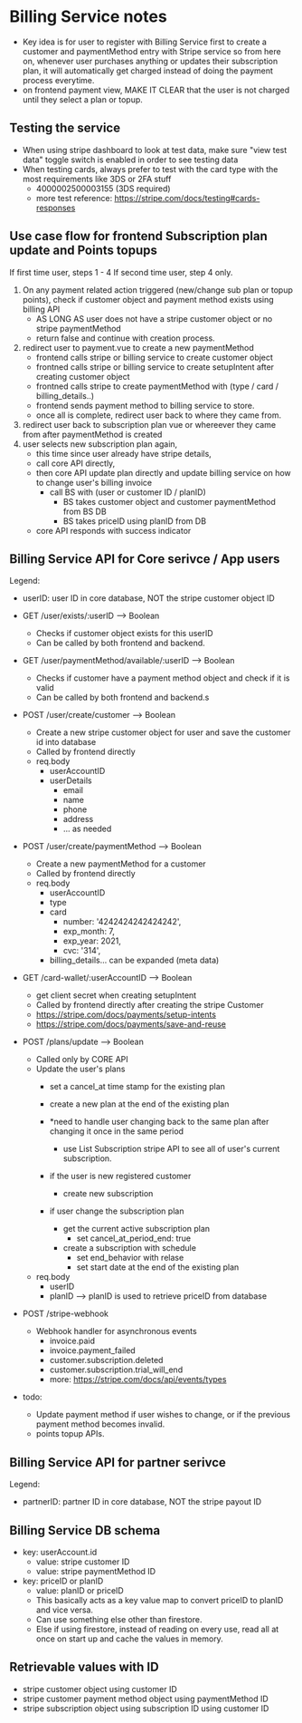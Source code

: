 # Billing Service notes

- Key idea is for user to register with Billing Service first to create a customer and paymentMethod entry with Stripe service so from here on, whenever user purchases anything or updates their subscription plan, it will automatically get charged instead of doing the payment process everytime.
- on frontend payment view, MAKE IT CLEAR that the user is not charged until they select a plan or topup.

## Testing the service
- When using stripe dashboard to look at test data, make sure "view test data" toggle switch is enabled in order to see testing data
- When testing cards, always prefer to test with the card type with the most requirements like 3DS or 2FA stuff
    - 4000002500003155  (3DS required)
    - more test reference: https://stripe.com/docs/testing#cards-responses
    

## Use case flow for frontend Subscription plan update and Points topups
If first time user, steps 1 - 4
If second time user, step 4 only.

1. On any payment related action triggered (new/change sub plan or topup points), check if customer object and payment method exists using billing API
    - AS LONG AS user does not have a stripe customer object or no stripe paymentMethod
    - return false and continue with creation process.
2. redirect user to payment.vue to create a new paymentMethod
    - frontend calls stripe or billing service to create customer object
    - frontned calls stripe or billing service to create setupIntent after creating customer object
    - frontned calls stripe to create paymentMethod with (type / card / billing_details..)
    - frontend sends payment method to billing service to store.
    - once all is complete, redirect user back to where they came from.
3. redirect user back to subscription plan vue or whereever they came from after paymentMethod is created
4. user selects new subscription plan again,
    - this time since user already have stripe details,
    - call core API directly,
    - then core API update plan directly and update billing service on how to change user's billing invoice
        - call BS with (user or customer ID / planID)
            - BS takes customer object and customer paymentMethod from BS DB
            - BS takes priceID using planID from DB
    - core API responds with success indicator


## Billing Service API for Core serivce / App users
Legend:
- userID: user ID in core database, NOT the stripe customer object ID

- GET /user/exists/:userID --> Boolean
    - Checks if customer object exists for this userID
    - Can be called by both frontend and backend.
- GET /user/paymentMethod/available/:userID --> Boolean
    - Checks if customer have a payment method object and check if it is valid
    - Can be called by both frontend and backend.s
- POST /user/create/customer --> Boolean
    - Create a new stripe customer object for user and save the customer id into database
    - Called by frontend directly
    - req.body
        - userAccountID
        - userDetails
            - email
            - name
            - phone
            - address
            - ... as needed
- POST /user/create/paymentMethod --> Boolean
    - Create a new paymentMethod for a customer
    - Called by frontend directly
    - req.body
        - userAccountID
        - type
        - card    
            - number: '4242424242424242',
            - exp_month: 7,
            - exp_year: 2021,
            - cvc: '314',
        - billing_details... can be expanded (meta data)
- GET /card-wallet/:userAccountID --> Boolean
    - get client secret when creating setupIntent
    - Called by frontend directly after creating the stripe Customer
    - https://stripe.com/docs/payments/setup-intents
    - https://stripe.com/docs/payments/save-and-reuse
- POST /plans/update --> Boolean
    - Called only by CORE API
    - Update the user's plans
        - set a cancel_at time stamp for the existing plan
        - create a new plan at the end of the existing plan
        - *need to handle user changing back to the same plan after changing it once in the same period
            - use List Subscription stripe API to see all of user's current subscription.


        - if the user is new registered customer
            - create new subscription
        - if user change the subscription plan 
            - get the current active subscription plan
                - set cancel_at_period_end: true
            - create a subscription with schedule
                - set end_behavior with relase
                - set start date at the end of the existing plan
    - req.body
        - userID
        - planID --> planID is used to retrieve priceID from database
- POST /stripe-webhook
    - Webhook handler for asynchronous events
        - invoice.paid
        - invoice.payment_failed
        - customer.subscription.deleted
        - customer.subscription.trial_will_end
        - more: https://stripe.com/docs/api/events/types
- todo:
    - Update payment method if user wishes to change, or if the previous payment method becomes invalid.
    - points topup APIs.


## Billing Service API for partner serivce
Legend:
- partnerID: partner ID in core database, NOT the stripe payout ID


## Billing Service DB schema
- key: userAccount.id
    - value: stripe customer ID
    - value: stripe paymentMethod ID
- key: priceID or planID
    - value: planID or priceID
    - This basically acts as a key value map to convert priceID to planID and vice versa.
    - Can use something else other than firestore.
    - Else if using firestore, instead of reading on every use, read all at once on start up and cache the values in memory.


## Retrievable values with ID
- stripe customer object using customer ID
- stripe customer payment method object using paymentMethod ID
- stripe subscription object using subscription ID using customer ID